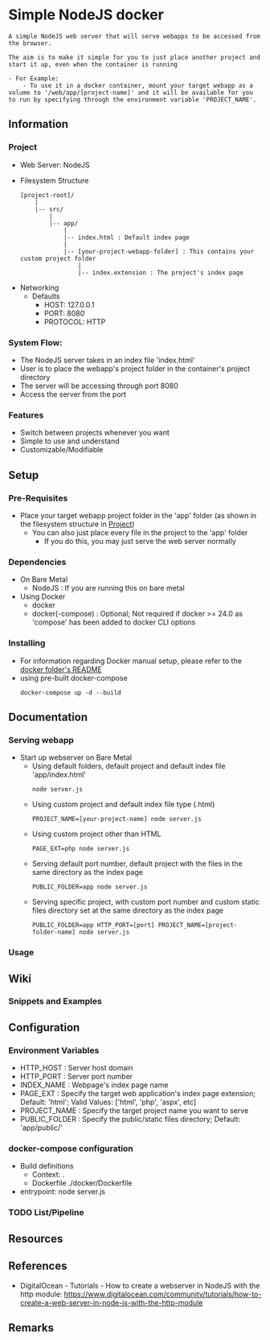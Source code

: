 # Simple NodeJS docker

```
A simple NodeJS web server that will serve webapps to be accessed from the browser.

The aim is to make it simple for you to just place another project and start it up, even when the container is running

- For Example:
    - To use it in a docker container, mount your target webapp as a volume to '/web/app/[project-name]' and it will be available for you to run by specifying through the environment variable 'PROJECT_NAME'.
```

## Information
### Project
+ Web Server: NodeJS
- Filesystem Structure
    ```
    [project-root]/
        |
        |-- src/
            |
            |-- app/
                |
                |-- index.html : Default index page
                |
                |-- [your-project-webapp-folder] : This contains your custom project folder
                    |
                    |-- index.extension : The project's index page
    ```
- Networking
    - Defaults
        + HOST: 127.0.0.1
        + PORT: 8080
        + PROTOCOL: HTTP

### System Flow:
- The NodeJS server takes in an index file 'index.html'
- User is to place the webapp's project folder in the container's project directory
- The server will be accessing through port 8080
- Access the server from the port

### Features
+ Switch between projects whenever you want
+ Simple to use and understand
+ Customizable/Modifiable

## Setup
### Pre-Requisites
- Place your target webapp project folder in the 'app' folder (as shown in the filesystem structure in [Project](#Project))
    - You can also just place every file in the project to the 'app' folder
        + If you do this, you may just serve the web server normally

### Dependencies
- On Bare Metal
    + NodeJS            : If you are running this on bare metal
- Using Docker
    + docker
    + docker(-compose) : Optional; Not required if docker >= 24.0 as 'compose' has been added to docker CLI options

### Installing
- For information regarding Docker manual setup, please refer to the [docker folder's README](docker)
- using pre-built docker-compose
    ```console
    docker-compose up -d --build
    ```

## Documentation
### Serving webapp
- Start up webserver on Bare Metal
    - Using default folders, default project and default index file 'app/index.html'
        ```console
        node server.js
        ```
    - Using custom project and default index file type (.html)
        ```console
        PROJECT_NAME=[your-project-name] node server.js
        ```
    - Using custom project other than HTML
        ```console
        PAGE_EXT=php node server.js
        ```
    - Serving default port number, default project with the files in the same directory as the index page
        ```console
        PUBLIC_FOLDER=app node server.js
        ```
    - Serving specific project, with custom port number and custom static files directory set at the same directory as the index page
        ```console
        PUBLIC_FOLDER=app HTTP_PORT=[port] PROJECT_NAME=[project-folder-name] node server.js
        ```

### Usage

## Wiki
### Snippets and Examples

## Configuration
### Environment Variables
+ HTTP_HOST     : Server host domain
+ HTTP_PORT     : Server port number
+ INDEX_NAME    : Webpage's index page name
+ PAGE_EXT      : Specify the target web application's index page extension; Default: 'html'; Valid Values: ['html', 'php', 'aspx', etc]
+ PROJECT_NAME  : Specify the target project name you want to serve
+ PUBLIC_FOLDER : Specify the public/static files directory; Default: 'app/public/'

### docker-compose configuration
- Build definitions
    + Context: .
    + Dockerfile ./docker/Dockerfile
- entrypoint: node server.js

### TODO List/Pipeline

## Resources

## References
+ DigitalOcean - Tutorials - How to create a webserver in NodeJS with the http module: https://www.digitalocean.com/community/tutorials/how-to-create-a-web-server-in-node-js-with-the-http-module

## Remarks
